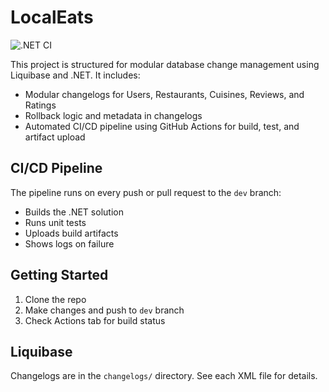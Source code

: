 
# LocalEats

![.NET CI](https://github.com/saisriabokka/LocalEats/actions/workflows/dotnet-ci.yml/badge.svg)

This project is structured for modular database change management using Liquibase and .NET. It includes:
- Modular changelogs for Users, Restaurants, Cuisines, Reviews, and Ratings
- Rollback logic and metadata in changelogs
- Automated CI/CD pipeline using GitHub Actions for build, test, and artifact upload

## CI/CD Pipeline
The pipeline runs on every push or pull request to the `dev` branch:
- Builds the .NET solution
- Runs unit tests
- Uploads build artifacts
- Shows logs on failure

## Getting Started
1. Clone the repo
2. Make changes and push to `dev` branch
3. Check Actions tab for build status

## Liquibase
Changelogs are in the `changelogs/` directory. See each XML file for details.
